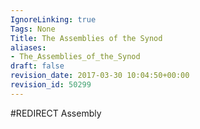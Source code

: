 ```yaml
---
IgnoreLinking: true
Tags: None
Title: The Assemblies of the Synod
aliases:
- The_Assemblies_of_the_Synod
draft: false
revision_date: 2017-03-30 10:04:50+00:00
revision_id: 50299
---
```


#REDIRECT Assembly